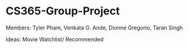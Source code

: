 # CS365-Group-Project

Members: Tyler Pham, Venkata G. Ande, Dionne Gregorio, Taran Singh

Ideas: Movie Watchlist/ Recommended